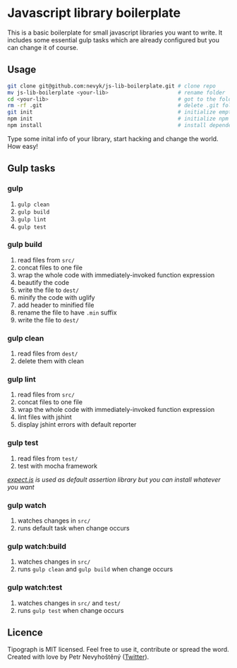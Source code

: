 # Javascript library boilerplate

This is a basic boilerplate for small javascript libraries you want to write. It includes some essential gulp tasks which are already configured but you can change it of course.

## Usage

```sh
git clone git@github.com:nevyk/js-lib-boilerplate.git # clone repo
mv js-lib-boilerplate <your-lib>                      # rename folder
cd <your-lib>                                         # got to the folder
rm -rf .git                                           # delete .git folder
git init                                              # initialize empty repo
npm init                                              # initialize npm package
npm install                                           # install dependencies
```

Type some inital info of your library, start hacking and change the world. How easy!

## Gulp tasks

### gulp

1. `gulp clean`
2. `gulp build`
3. `gulp lint`
4. `gulp test`

### gulp build

1. read files from `src/`
2. concat files to one file
3. wrap the whole code with immediately-invoked function expression
4. beautify the code
5. write the file to `dest/`
6. minify the code with uglify
7. add header to minified file
8. rename the file to have `.min` suffix
9. write the file to `dest/`

### gulp clean

1. read files from `dest/`
2. delete them with clean

### gulp lint

1. read files from `src/`
2. concat files to one file
3. wrap the whole code with immediately-invoked function expression
4. lint files with jshint
5. display jshint errors with default reporter

### gulp test

1. read files from `test/`
2. test with mocha framework

_[expect.js](https://github.com/LearnBoost/expect.js) is used as default assertion library but you can install whatever you want_

### gulp watch

1. watches changes in `src/`
2. runs default task when change occurs

### gulp watch:build

1. watches changes in `src/`
2. runs `gulp clean` and `gulp build` when change occurs

### gulp watch:test

1. watches changes in `src/` and `test/`
2. runs `gulp test` when change occurs

## Licence

Tipograph is MIT licensed. Feel free to use it, contribute or spread the word. Created with love by Petr Nevyhoštěný ([Twitter](https://twitter.com/pnevyk)).